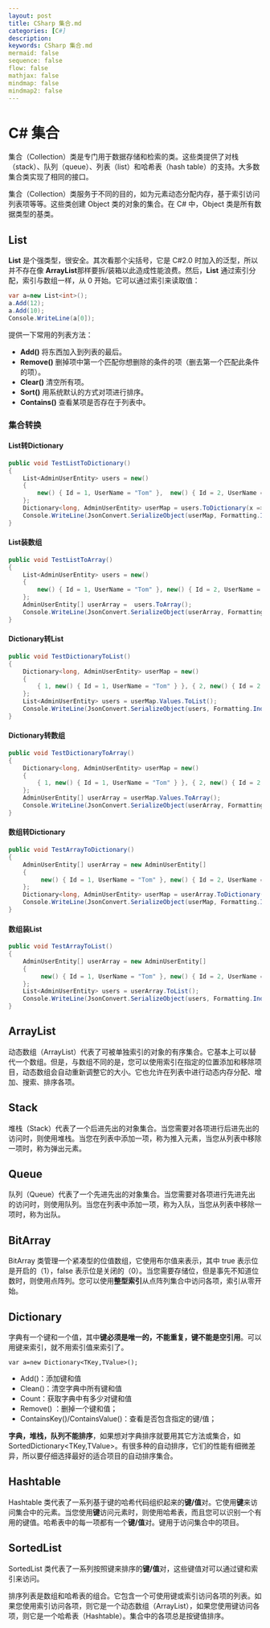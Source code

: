```yaml
---
layout: post
title: CSharp 集合.md
categories: [C#]
description: 
keywords: CSharp 集合.md
mermaid: false
sequence: false
flow: false
mathjax: false
mindmap: false
mindmap2: false
---
```

# C# 集合

集合（Collection）类是专门用于数据存储和检索的类。这些类提供了对栈（stack）、队列（queue）、列表（list）和哈希表（hash table）的支持。大多数集合类实现了相同的接口。

集合（Collection）类服务于不同的目的，如为元素动态分配内存，基于索引访问列表项等等。这些类创建 Object 类的对象的集合。在 C# 中，Object 类是所有数据类型的基类。



## List

**List** 是个强类型，很安全。其次看那个尖括号，它是 C#2.0 时加入的泛型，所以并不存在像 **ArrayList**那样要拆/装箱以此造成性能浪费。然后，**List** 通过索引分配，索引与数组一样，从 0 开始。它可以通过索引来读取值：

```c#
var a=new List<int>();
a.Add(12);
a.Add(10);
Console.WriteLine(a[0]);
```



提供一下常用的列表方法：

-  **Add()** 将东西加入到列表的最后。
-  **Remove()** 删掉项中第一个匹配你想删除的条件的项（删去第一个匹配此条件的项）。
-  **Clear()** 清空所有项。
-  **Sort()** 用系统默认的方式对项进行排序。
-  **Contains()** 查看某项是否存在于列表中。



### 集合转换

#### List转Dictionary

```c#
public void TestListToDictionary()
{
    List<AdminUserEntity> users = new() 
    { 
        new() { Id = 1, UserName = "Tom" },  new() { Id = 2, UserName = "Bob" } 
    };
    Dictionary<long, AdminUserEntity> userMap = users.ToDictionary(x => x.Id);
    Console.WriteLine(JsonConvert.SerializeObject(userMap, Formatting.Indented));
}
```



#### List装数组

```c#
public void TestListToArray()
{
    List<AdminUserEntity> users = new() 
    { 
        new() { Id = 1, UserName = "Tom" }, new() { Id = 2, UserName = "Bob" }
    };
    AdminUserEntity[] userArray =  users.ToArray();
    Console.WriteLine(JsonConvert.SerializeObject(userArray, Formatting.Indented));
}
```



#### Dictionary转List

```c#
public void TestDictionaryToList()
{
    Dictionary<long, AdminUserEntity> userMap = new() 
    {
        { 1, new() { Id = 1, UserName = "Tom" } }, { 2, new() { Id = 2, UserName = "Bob" } }
    };
    List<AdminUserEntity> users = userMap.Values.ToList();
    Console.WriteLine(JsonConvert.SerializeObject(users, Formatting.Indented));
}
```



#### Dictionary转数组

```c#
public void TestDictionaryToArray()
{
    Dictionary<long, AdminUserEntity> userMap = new() 
    {
        { 1, new() { Id = 1, UserName = "Tom" } }, { 2, new() { Id = 2, UserName = "Bob" } }
    };
    AdminUserEntity[] userArray = userMap.Values.ToArray();
    Console.WriteLine(JsonConvert.SerializeObject(userArray, Formatting.Indented));
}
```



#### 数组转Dictionary

```c#
public void TestArrayToDictionary()
{
    AdminUserEntity[] userArray = new AdminUserEntity[]
    {
         new() { Id = 1, UserName = "Tom" }, new() { Id = 2, UserName = "Bob" }
    };
    Dictionary<long, AdminUserEntity> userMap = userArray.ToDictionary(x => x.Id);
    Console.WriteLine(JsonConvert.SerializeObject(userMap, Formatting.Indented));
}
```



#### 数组装List

```c#
public void TestArrayToList()
{
    AdminUserEntity[] userArray = new AdminUserEntity[]
    {
         new() { Id = 1, UserName = "Tom" }, new() { Id = 2, UserName = "Bob" }
    };
    List<AdminUserEntity> users = userArray.ToList();
    Console.WriteLine(JsonConvert.SerializeObject(users, Formatting.Indented));
}
```



## ArrayList

动态数组（ArrayList）代表了可被单独索引的对象的有序集合。它基本上可以替代一个数组。但是，与数组不同的是，您可以使用索引在指定的位置添加和移除项目，动态数组会自动重新调整它的大小。它也允许在列表中进行动态内存分配、增加、搜索、排序各项。



## Stack

堆栈（Stack）代表了一个后进先出的对象集合。当您需要对各项进行后进先出的访问时，则使用堆栈。当您在列表中添加一项，称为推入元素，当您从列表中移除一项时，称为弹出元素。



## Queue

队列（Queue）代表了一个先进先出的对象集合。当您需要对各项进行先进先出的访问时，则使用队列。当您在列表中添加一项，称为入队，当您从列表中移除一项时，称为出队。



## BitArray

BitArray 类管理一个紧凑型的位值数组，它使用布尔值来表示，其中 true 表示位是开启的（1），false 表示位是关闭的（0）。当您需要存储位，但是事先不知道位数时，则使用点阵列。您可以使用**整型索引**从点阵列集合中访问各项，索引从零开始。



## Dictionary

字典有一个键<TKey>和一个值<TValue>，其中**键必须是唯一的，不能重复，键不能是空引用**。可以用键来索引，就不用索引值来索引了。

```
var a=new Dictionary<TKey,TValue>();
```



- Add()：添加键和值
- Clean()：清空字典中所有键和值
- Count：获取字典中有多少对键和值
- Remove() ：删掉一个键和值；
- ContainsKey()/ContainsValue()：查看是否包含指定的键/值；



**字典，堆栈，队列不能排序**，如果想对字典排序就要用其它方法或集合，如SortedDictionary<TKey,TValue>。有很多种的自动排序，它们的性能有细微差异，所以要仔细选择最好的适合项目的自动排序集合。



## Hashtable

Hashtable 类代表了一系列基于键的哈希代码组织起来的**键/值**对。它使用**键**来访问集合中的元素。当您使用**键**访问元素时，则使用哈希表，而且您可以识别一个有用的键值。哈希表中的每一项都有一个**键/值**对。键用于访问集合中的项目。



## SortedList

SortedList 类代表了一系列按照键来排序的**键/值**对，这些键值对可以通过键和索引来访问。

排序列表是数组和哈希表的组合。它包含一个可使用键或索引访问各项的列表。如果您使用索引访问各项，则它是一个动态数组（ArrayList），如果您使用键访问各项，则它是一个哈希表（Hashtable）。集合中的各项总是按键值排序。
